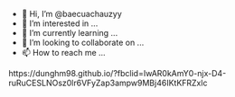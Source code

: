 - 👋 Hi, I’m @baecuachauzyy
- 👀 I’m interested in ...
- 🌱 I’m currently learning ...
- 💞️ I’m looking to collaborate on ...
- 📫 How to reach me ...

<!---
baecuachauzyy/baecuachauzyy is a ✨ special ✨ repository because its `README.md` (this file) appears on your GitHub profile.
You can click the Preview link to take a look at your changes.
--->https://dunghm98.github.io/?fbclid=IwAR0kAmY0-njx-D4-ruRuCESLNOsz0lr6VFyZap3ampw9MBj46IKtKFRZxlc

